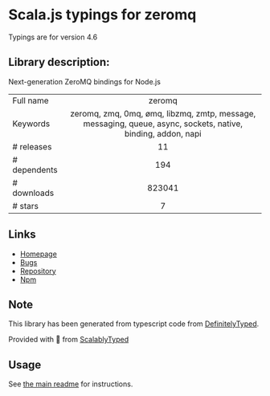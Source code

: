 
# Scala.js typings for zeromq

Typings are for version 4.6

## Library description:
Next-generation ZeroMQ bindings for Node.js

|                    |                 |
| ------------------ | :-------------: |
| Full name          | zeromq |
| Keywords           | zeromq, zmq, 0mq, ømq, libzmq, zmtp, message, messaging, queue, async, sockets, native, binding, addon, napi |
| # releases         | 11 |
| # dependents       | 194 |
| # downloads        | 823041 |
| # stars            | 7 |

## Links
- [Homepage](https://github.com/zeromq/zeromq.js#readme)
- [Bugs](https://github.com/zeromq/zeromq.js/issues)
- [Repository](https://github.com/zeromq/zeromq.js)
- [Npm](https://www.npmjs.com/package/zeromq)
    


## Note
This library has been generated from typescript code from [DefinitelyTyped](https://definitelytyped.org).

Provided with :purple_heart: from [ScalablyTyped](https://github.com/oyvindberg/ScalablyTyped)

## Usage
See [the main readme](../../readme.md) for instructions.


